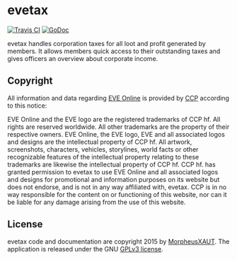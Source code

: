 evetax
=======

[![Travis CI](https://travis-ci.org/MorpheusXAUT/evetax.svg?branch=master)](https://travis-ci.org/MorpheusXAUT/evetax) [![GoDoc](https://godoc.org/github.com/MorpheusXAUT/evetax?status.svg)](https://godoc.org/github.com/MorpheusXAUT/evetax)

evetax handles corporation taxes for all loot and profit generated by members. It allows members quick access to their outstanding taxes and gives officers an overview about corporate income.

Copyright
---------

All information and data regarding [EVE Online](http://www.eveonline.com/) is provided by [CCP](http://www.ccpgames.com/en/home) according to this notice:

EVE Online and the EVE logo are the registered trademarks of CCP hf. All rights are reserved worldwide. All other trademarks are the property of their respective owners. EVE Online, the EVE logo, EVE and all associated logos and designs are the intellectual property of CCP hf. All artwork, screenshots, characters, vehicles, storylines, world facts or other recognizable features of the intellectual property relating to these trademarks are likewise the intellectual property of CCP hf. CCP hf. has granted permission to evetax to use EVE Online and all associated logos and designs for promotional and information purposes on its website but does not endorse, and is not in any way affiliated with, evetax. CCP is in no way responsible for the content on or functioning of this website, nor can it be liable for any damage arising from the use of this website.

License
-------

evetax code and documentation are copyright 2015 by [MorpheusXAUT](https://github.com/MorpheusXAUT). The application is released under the GNU [GPLv3 license](https://www.gnu.org/licenses/gpl.html).
